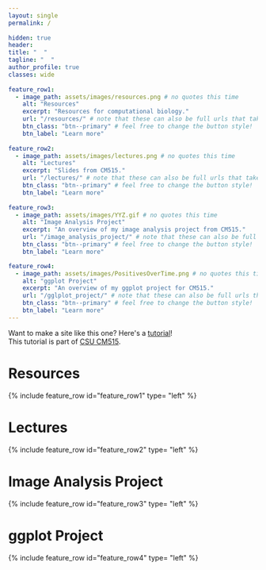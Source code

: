 ```yaml
---
layout: single
permalink: / 
     
hidden: true
header:
title: "  "
tagline: "  "   
author_profile: true
classes: wide
   
feature_row1:
  - image_path: assets/images/resources.png # no quotes this time
    alt: "Resources"
    excerpt: "Resources for computational biology."
    url: "/resources/" # note that these can also be full urls that take people to other sites
    btn_class: "btn--primary" # feel free to change the button style!
    btn_label: "Learn more"
    
feature_row2:
  - image_path: assets/images/lectures.png # no quotes this time
    alt: "Lectures"
    excerpt: "Slides from CM515."
    url: "/lectures/" # note that these can also be full urls that take people to other sites
    btn_class: "btn--primary" # feel free to change the button style!
    btn_label: "Learn more"
    
feature_row3:
  - image_path: assets/images/YYZ.gif # no quotes this time
    alt: "Image Analysis Project"
    excerpt: "An overview of my image analysis project from CM515."
    url: "/image_analysis_project/" # note that these can also be full urls that take people to other sites
    btn_class: "btn--primary" # feel free to change the button style!
    btn_label: "Learn more"

feature_row4:
  - image_path: assets/images/PositivesOverTime.png # no quotes this time
    alt: "ggplot Project"
    excerpt: "An overview of my ggplot project for CM515."
    url: "/gglplot_project/" # note that these can also be full urls that take people to other sites
    btn_class: "btn--primary" # feel free to change the button style!
    btn_label: "Learn more" 
---
```


Want to make a site like this one? Here's a [tutorial](https://temporal-windscreen-639.notion.site/Github-Portfolio-Lesson-for-CM515-1e55bd019b2f80a7855feacaa46e4632)!\
This tutorial is part of [CSU CM515](https://github.com/Colorado-State-University-CMB/CM515-course-2025/tree/main).

# Resources

{% include feature_row id="feature_row1" type= "left" %}

# Lectures

{% include feature_row id="feature_row2" type= "left" %}

# Image Analysis Project

{% include feature_row id="feature_row3" type= "left" %}

# ggplot Project

{% include feature_row id="feature_row4" type= "left" %}
